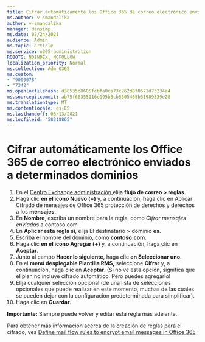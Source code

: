 ```yaml
---
title: Cifrar automáticamente los Office 365 de correo electrónico enviados a determinados dominios
ms.author: v-smandalika
author: v-smandalika
manager: dansimp
ms.date: 02/24/2021
audience: Admin
ms.topic: article
ms.service: o365-administration
ROBOTS: NOINDEX, NOFOLLOW
localization_priority: Normal
ms.collection: Adm_O365
ms.custom:
- "9000078"
- "7342"
ms.openlocfilehash: d30535d8605fcbfa0ca73c262d8f8671d73234a4
ms.sourcegitcommit: ab75f66355116e995b3cb5505465b31989339e28
ms.translationtype: MT
ms.contentlocale: es-ES
ms.lasthandoff: 08/13/2021
ms.locfileid: "58318865"
---
```

# <a name="automatically-encrypt-office-365-email-messages-sent-to-certain-domains"></a>Cifrar automáticamente los Office 365 de correo electrónico enviados a determinados dominios

1. En el [Centro Exchange administración,](https://outlook.office365.com/ecp/)elija **flujo de correo > reglas**. 
2. Haga clic **en el icono Nuevo (+)** y, a continuación, haga clic en Aplicar Cifrado de mensajes de Office 365 protección de derechos y derechos a los **mensajes**.
3. En **Nombre**, escriba un nombre para la regla, como *Cifrar mensajes enviados* a contoso.com .
4. En **Aplicar esta regla si**, elija El destinatario > dominio **es**. 
5. Escriba el nombre del dominio, como **contoso.com**.
6. Haga clic **en el icono Agregar (+)** y, a continuación, haga clic en **Aceptar**.
7. Junto al campo **Hacer lo siguiente,** haga clic **en Seleccionar uno**. 
8. En el **menú desplegable Plantilla RMS,** seleccione **Cifrar** y, a continuación, haga clic en **Aceptar**. (Si no ve esta opción, significa que el plan no incluye cifrado automático. Pero puedes agregarlo!
9. Elija cualquier selección opcional (de una lista de selecciones opcionales que puede realizar en este momento, muchas de las cuales se pueden dejar con la configuración predeterminada para simplificar).
10. Haga clic en **Guardar**.

**Importante:** Siempre puede volver y editar esta regla más adelante.

Para obtener más información acerca de la creación de reglas para el cifrado, vea [Define mail flow rules to encrypt email messages in Office 365](https://docs.microsoft.com/microsoft-365/compliance/define-mail-flow-rules-to-encrypt-email)